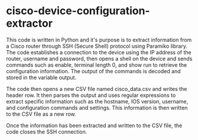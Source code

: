 # cisco-device-configuration-extractor

This code is written in Python and it's purpose is to extract information from a Cisco router through SSH (Secure Shell) protocol using Paramiko library. The code establishes a connection to the device using the IP address of the router, username and password, then opens a shell on the device and sends commands such as enable, terminal length 0, and show run to retrieve the configuration information. The output of the commands is decoded and stored in the variable output.

The code then opens a new CSV file named cisco_data.csv and writes the header row. It then parses the output and uses regular expressions to extract specific information such as the hostname, IOS version, username, and configuration commands and settings. This information is then written to the CSV file as a new row.

Once the information has been extracted and written to the CSV file, the code closes the SSH connection.
